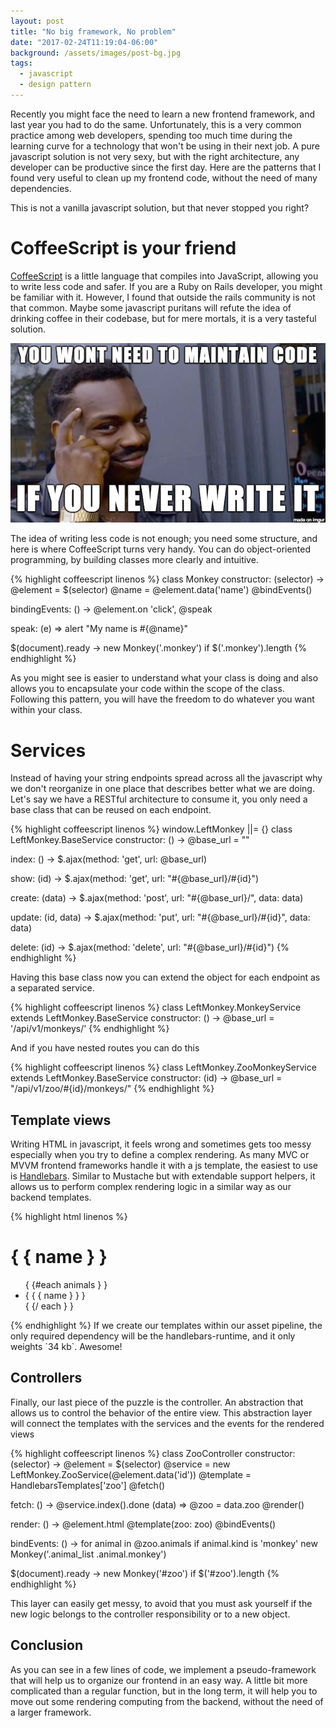 ```yaml
---
layout: post
title: "No big framework, No problem"
date: "2017-02-24T11:19:04-06:00"
background: /assets/images/post-bg.jpg
tags:
  - javascript
  - design pattern
---
```


Recently you might face the need to learn a new frontend framework, and last year you had to do the same. Unfortunately, this is a very common practice among web developers, spending too much time during the learning curve for a technology that won't be using in their next job. A pure javascript solution is not very sexy, but with the right architecture, any developer can be productive since the first day. Here are the patterns that I found very useful to clean up my frontend code, without the need of many dependencies.

This is not a vanilla javascript solution, but that never stopped you right?

# CoffeeScript is your friend

[CoffeeScript](http://coffeescript.org/) is a little language that compiles into JavaScript, allowing you to write less code and safer. If you are a Ruby on Rails developer, you might be familiar with it. However, I found that outside the rails community is not that common. Maybe some javascript puritans will refute the idea of drinking coffee in their codebase, but for mere mortals, it is a very tasteful solution.

<img class="img-fluid" src="/assets/media/code-maintenance.png" alt="code-maintenance">

The idea of writing less code is not enough; you need some structure, and here is where CoffeeScript turns very handy. You can do object-oriented programming, by building classes more clearly and intuitive.

{% highlight coffeescript linenos %}
class Monkey
  constructor: (selector) ->
    @element = $(selector)
    @name = @element.data('name')
    @bindEvents()

  bindingEvents: () ->
     @element.on 'click', @speak

  speak: (e) =>
     alert "My name is #{@name}"

$(document).ready ->
  new Monkey('.monkey') if $('.monkey').length
{% endhighlight %}

As you might see is easier to understand what your class is doing and also allows you to encapsulate your code within the scope of the class. Following this pattern, you will have the freedom to do whatever you want within your class.

# Services

Instead of having your string endpoints spread across all the javascript why we don't reorganize in one place that describes better what we are doing. Let's say we have a RESTful architecture to consume it, you only need a base class that can be reused on each endpoint.

{% highlight coffeescript linenos %}
window.LeftMonkey ||= {}
class LeftMonkey.BaseService
  constructor: () ->
    @base_url = ""

  index: () ->
    $.ajax(method: 'get', url: @base_url)

  show: (id) ->
    $.ajax(method: 'get', url: "#{@base_url}/#{id}")

  create: (data) ->
    $.ajax(method: 'post', url: "#{@base_url}/", data: data)

  update: (id, data) ->
    $.ajax(method: 'put', url: "#{@base_url}/#{id}", data: data)

  delete: (id) ->
    $.ajax(method: 'delete', url: "#{@base_url}/#{id}")
{% endhighlight %}

Having this base class now you can extend the object for each endpoint as a separated service.

{% highlight coffeescript linenos %}
class LeftMonkey.MonkeyService extends LeftMonkey.BaseService
  constructor: () ->
    @base_url = '/api/v1/monkeys/'
{% endhighlight %}

And if you have nested routes you can do this

{% highlight coffeescript linenos %}
class LeftMonkey.ZooMonkeyService extends LeftMonkey.BaseService
  constructor: (id) ->
    @base_url = "/api/v1/zoo/#{id}/monkeys/"
{% endhighlight %}

## Template views

Writing HTML in javascript, it feels wrong and sometimes gets too messy especially when you try to define a complex rendering. As many MVC or MVVM frontend frameworks handle it with a js template, the easiest to use is [Handlebars](http://handlebarsjs.com/). Similar to Mustache but with extendable support helpers, it allows us to perform complex rendering logic in a similar way as our backend templates.

 {% highlight html linenos %}
<div class="zoo">
  <h1>{ { name } } </h1>
  <ul class="animal_list">
    { {#each animals } }
    <li>{ { { name } } }</li>
    { {/ each } }
  </div>
</div>
{% endhighlight %}
If we create our templates within our asset pipeline, the only required dependency will be the handlebars-runtime, and it only weights `34 kb`. Awesome!

## Controllers

Finally, our last piece of the puzzle is the controller. An abstraction that allows us to control the behavior of the entire view. This abstraction layer will connect the templates with the services and the events for the rendered views

{% highlight coffeescript linenos %}
class ZooController
  constructor: (selector) ->
    @element = $(selector)
    @service = new LeftMonkey.ZooService(@element.data('id'))
    @template = HandlebarsTemplates['zoo']
    @fetch()

  fetch: () ->
    @service.index().done (data) =>
      @zoo = data.zoo
      @render()

  render: () ->
    @element.html @template(zoo: zoo)
    @bindEvents()

  bindEvents: () ->
    for animal in @zoo.animals
      if animal.kind is 'monkey'
        new Monkey('.animal_list .animal.monkey')

$(document).ready ->
  new Monkey('#zoo') if $('#zoo').length
{% endhighlight %}

This layer can easily get messy, to avoid that you must ask yourself if the new logic belongs to the controller responsibility or to a new object.

## Conclusion

As you can see in a few lines of code, we implement a pseudo-framework that will help us to organize our frontend in an easy way. A little bit more complicated than a regular function, but in the long term, it will help you to move out some rendering computing from the backend, without the need of a larger framework.
